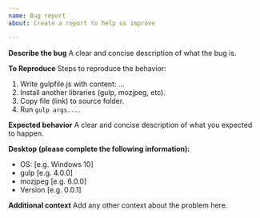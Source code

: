 ```yaml
---
name: Bug report
about: Create a report to help us improve

---
```


**Describe the bug**
A clear and concise description of what the bug is.

**To Reproduce**
Steps to reproduce the behavior:
1. Write gulpfile.js with content: ...
2. Install another libraries (gulp, mozjpeg, etc).
3. Copy file (link) to source folder.
4. Run `gulp args...`.

**Expected behavior**
A clear and concise description of what you expected to happen.

**Desktop (please complete the following information):**
 - OS: [e.g. Windows 10]
 - gulp [e.g. 4.0.0]
 - mozjpeg [e.g. 6.0.0]
 - Version [e.g. 0.0.1]

**Additional context**
Add any other context about the problem here.

